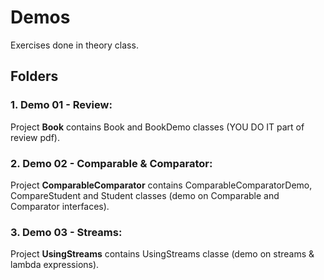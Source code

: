# Demos
Exercises done in theory class.

## Folders

### 1. Demo 01 - Review:

<p>
    Project <b>Book</b> contains Book and BookDemo classes (YOU DO IT part of review pdf).
</p>

### 2. Demo 02 - Comparable & Comparator:

<p> 
    Project <b>ComparableComparator</b> contains ComparableComparatorDemo, CompareStudent and Student classes (demo on Comparable and Comparator interfaces).
</p>

### 3. Demo 03 - Streams:

<p> 
    Project <b>UsingStreams</b> contains UsingStreams classe (demo on streams & lambda expressions).
</p>